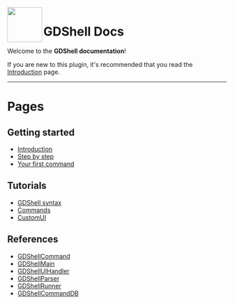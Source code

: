 <a href="https://github.com/Kubulambula/Godot-GDShell">
  <img src="https://github.com/Kubulambula/Godot-GDShell/blob/main/addons/gdshell/docs/assets/logo.png" align="left" width="80" height="80">
</a>

# GDShell Docs

Welcome to the **GDShell documentation**!

If you are new to this plugin, it's recommended that you read the [Introduction]() page.


---


# Pages
## Getting started
- [Introduction]()
- [Step by step]()
- [Your first command]()

## Tutorials
- [GDShell syntax]()
- [Commands]()
- [CustomUI]()

## References
- [GDShellCommand]()
- [GDShellMain]()
- [GDShellUIHandler]()
- [GDShellParser]()
- [GDShellRunner]()
- [GDShellCommandDB]()
